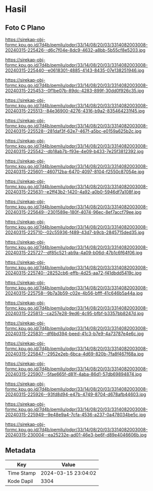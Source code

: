 # Hasil

## Foto C Plano

https://sirekap-obj-formc.kpu.go.id/7d4b/pemilu/pdpr/33/14/08/20/03/3314082003008-20240315-225426--d6c7f04e-8dc9-4632-a8bb-5b55cf8e5203.jpg

https://sirekap-obj-formc.kpu.go.id/7d4b/pemilu/pdpr/33/14/08/20/03/3314082003008-20240315-225440--e0618301-4885-4143-8435-07e138251946.jpg

https://sirekap-obj-formc.kpu.go.id/7d4b/pemilu/pdpr/33/14/08/20/03/3314082003008-20240315-225453--0f1be07b-89dc-4283-899f-30dd0f926c35.jpg

https://sirekap-obj-formc.kpu.go.id/7d4b/pemilu/pdpr/33/14/08/20/03/3314082003008-20240315-225513--84e36900-4276-4316-b9a2-835464231f45.jpg

https://sirekap-obj-formc.kpu.go.id/7d4b/pemilu/pdpr/33/14/08/20/03/3314082003008-20240315-225528--281daf3f-62e7-467f-a5bc-e0159a625b2c.jpg

https://sirekap-obj-formc.kpu.go.id/7d4b/pemilu/pdpr/33/14/08/20/03/3314082003008-20240315-225542--db18ab7b-f93e-4e09-b433-7e25f3812392.jpg

https://sirekap-obj-formc.kpu.go.id/7d4b/pemilu/pdpr/33/14/08/20/03/3314082003008-20240315-225601--460712ba-6470-4097-8104-f2550c87054e.jpg

https://sirekap-obj-formc.kpu.go.id/7d4b/pemilu/pdpr/33/14/08/20/03/3314082003008-20240315-225631--e2ff43b2-1420-4a92-a0b0-5946df7a108f.jpg

https://sirekap-obj-formc.kpu.go.id/7d4b/pemilu/pdpr/33/14/08/20/03/3314082003008-20240315-225649--2301589e-180f-4074-96ec-8ef7accf79ee.jpg

https://sirekap-obj-formc.kpu.go.id/7d4b/pemilu/pdpr/33/14/08/20/03/3314082003008-20240315-225710--02c55936-f489-43d7-b9cb-2845715ded35.jpg

https://sirekap-obj-formc.kpu.go.id/7d4b/pemilu/pdpr/33/14/08/20/03/3314082003008-20240315-225727--df85c521-ab9a-4a09-b06d-47b1c6f64f06.jpg

https://sirekap-obj-formc.kpu.go.id/7d4b/pemilu/pdpr/33/14/08/20/03/3314082003008-20240315-225740--28252cb6-effb-4d25-aa72-f41dbdd5419c.jpg

https://sirekap-obj-formc.kpu.go.id/7d4b/pemilu/pdpr/33/14/08/20/03/3314082003008-20240315-225758--9b7a3b59-c02e-4b56-bfff-41c646b5a44a.jpg

https://sirekap-obj-formc.kpu.go.id/7d4b/pemilu/pdpr/33/14/08/20/03/3314082003008-20240315-225813--ca257e28-9ed6-4c95-bfbf-b3357bb8247d.jpg

https://sirekap-obj-formc.kpu.go.id/7d4b/pemilu/pdpr/33/14/08/20/03/3314082003008-20240315-225831--df6bd394-beed-41c3-b7e9-4a73787e4e6c.jpg

https://sirekap-obj-formc.kpu.go.id/7d4b/pemilu/pdpr/33/14/08/20/03/3314082003008-20240315-225847--2952e2eb-6bca-4d69-820b-7fa8f467f68a.jpg

https://sirekap-obj-formc.kpu.go.id/7d4b/pemilu/pdpr/33/14/08/20/03/3314082003008-20240315-225907--5fae665f-d81f-4aba-86d1-57db69894874.jpg

https://sirekap-obj-formc.kpu.go.id/7d4b/pemilu/pdpr/33/14/08/20/03/3314082003008-20240315-225926--93fd8d94-e47b-4749-8704-d678afb44603.jpg

https://sirekap-obj-formc.kpu.go.id/7d4b/pemilu/pdpr/33/14/08/20/03/3314082003008-20240315-225949--9e48e9a4-7cfa-4536-a237-0a478034be5c.jpg

https://sirekap-obj-formc.kpu.go.id/7d4b/pemilu/pdpr/33/14/08/20/03/3314082003008-20240315-230004--ea25232e-ad01-46e3-be6f-d89e4046606b.jpg


## Metadata

| Key        | Value               |
| ---------- | ------------------- |
| Time Stamp | 2024-03-15 23:04:02 |
| Kode Dapil | 3304                |



